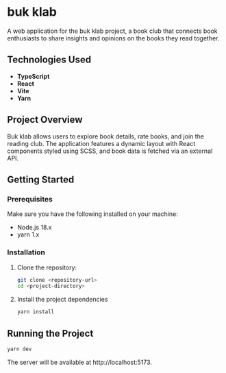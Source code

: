 # buk klab

A web application for the buk klab project, a book club that connects book enthusiasts to share insights and opinions on the books they read together.

## Technologies Used

- **TypeScript**
- **React**
- **Vite**
- **Yarn**

## Project Overview

Buk klab allows users to explore book details, rate books, and join the reading club. The application features a dynamic layout with React components styled using SCSS, and book data is fetched via an external API.

## Getting Started

### Prerequisites

Make sure you have the following installed on your machine:

- Node.js 18.x
- yarn 1.x

### Installation

1. Clone the repository:
   ```bash
   git clone <repository-url>
   cd <project-directory>
   ```
2. Install the project dependencies
   ```bash
   yarn install

   ```

## Running the Project

```bash
yarn dev
```

The server will be available at http://localhost:5173.
